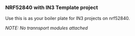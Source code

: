 ### NRF52840 with IN3 Template project

Use this is as your boiler plate for IN3 projects on nrf52840.

*NOTE: No trannsport modules attached*
